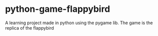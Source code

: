 # python-game-flappybird
A learning project made in python using the pygame lib. The game is the replica of the flappybird
